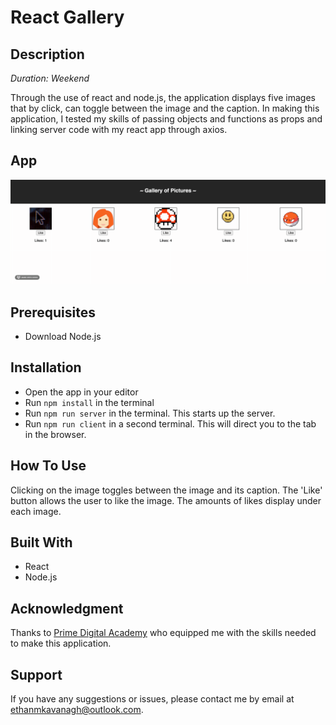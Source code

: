 # React Gallery

## Description
_Duration: Weekend_

Through the use of react and node.js, the application displays five images that by click, can toggle between the image and the caption. In making this application, I tested my skills of passing objects and functions as props and linking server code with my react app through axios.

## App
![demo](./src/components/gallery.gif)

## Prerequisites
- Download Node.js

## Installation
- Open the app in your editor
- Run `npm install` in the terminal
- Run `npm run server` in the terminal. This starts up the server.
- Run `npm run client` in a second terminal. This will direct you to the tab in the browser.

## How To Use
Clicking on the image toggles between the image and its caption. The 'Like' button allows the user to like the image. The amounts of likes display under each image.

## Built With
- React
- Node.js

## Acknowledgment
Thanks to [Prime Digital Academy](https://primeacademy.io/?utm_campaign=brand_search&utm_medium=cpc&utm_source=google&utm_medium=ppc&utm_campaign=Brand+Search&utm_term=prime%20digital&utm_source=adwords&hsa_mt=p&hsa_kw=prime%20digital&hsa_grp=34455376016&hsa_tgt=kwd-18367450681&hsa_ad=260264094213&hsa_ver=3&hsa_acc=5885076177&hsa_cam=670836869&hsa_src=g&hsa_net=adwords&gclid=EAIaIQobChMIn83dj9j46wIVE9bACh1EhQDHEAAYASAAEgIDIvD_BwE) who equipped me with the skills needed to make this application.

## Support
If you have any suggestions or issues, please contact me by email at [ethanmkavanagh@outlook.com](www.google.com).
